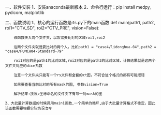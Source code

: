 一、软件安装
    1、安装anaconda最新版本
    2、命令行运行：pip install medpy, pydicom, matplotlib 

二、函数说明
    1、核心的运行函数是rts.py下的main函数
        def main(path1, path2, roi1="CTV_SD", roi2="CTV_PRE", vision=False):

        该函数传入两个文件夹，以及需要比对的区域roi1,roi2

        这两个文件夹就是要比对的两个人，比如path1 = "case4/lidonghua-04",path2 = "case4/PUMCH04-Standard-79"

        roi1对应的是path1的比对区域,roi2对应的是path2的比对区域，计算结果就是这两个文件夹对应的dice系数

        注意一个文件夹只能有一个rs文件和全套的ct图，不符合这个格式的都有可能报错

        如果要查看当前比对的所有mask的图, 参数vision=True

        解析结果:按照z坐标命名的文件夹下有每一对mask的图

    2、大批量计算数据的时候调用main1函数,一个简单的循环,由于大批量计算格式不稳定，因此该函数需要根据实际情况改写
